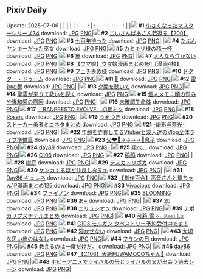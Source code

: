 ## Pixiv Daily
Update: 2025-07-06
|      |      |      |
| :----: | :----: | :----: |
|![](https://pixiv.microyu.workers.dev/c/240x480/img-master/img/2025/07/04/04/37/27/132281003_p0_master1200.jpg) **#1** [小さくなったマスターシリーズ34](https://www.pixiv.net/artworks/132281003) download: [JPG](https://pixiv.microyu.workers.dev/img-original/img/2025/07/04/04/37/27/132281003_p0.jpg) [PNG](https://pixiv.microyu.workers.dev/img-original/img/2025/07/04/04/37/27/132281003_p0.png)|![](https://pixiv.microyu.workers.dev/c/240x480/img-master/img/2025/07/05/10/57/03/132325453_p0_master1200.jpg) **#2** [じいさんばあさん若返る【200】](https://www.pixiv.net/artworks/132325453) download: [JPG](https://pixiv.microyu.workers.dev/img-original/img/2025/07/05/10/57/03/132325453_p0.jpg) [PNG](https://pixiv.microyu.workers.dev/img-original/img/2025/07/05/10/57/03/132325453_p0.png)|![](https://pixiv.microyu.workers.dev/c/240x480/img-master/img/2025/07/04/18/18/00/132296725_p0_master1200.jpg) **#3** [七百年待った](https://www.pixiv.net/artworks/132296725) download: [JPG](https://pixiv.microyu.workers.dev/img-original/img/2025/07/04/18/18/00/132296725_p0.jpg) [PNG](https://pixiv.microyu.workers.dev/img-original/img/2025/07/04/18/18/00/132296725_p0.png)|
|![](https://pixiv.microyu.workers.dev/c/240x480/img-master/img/2025/07/04/12/06/59/132288584_p0_master1200.jpg) **#4** [たぶんヤンキーだった巫女](https://www.pixiv.net/artworks/132288584) download: [JPG](https://pixiv.microyu.workers.dev/img-original/img/2025/07/04/12/06/59/132288584_p0.jpg) [PNG](https://pixiv.microyu.workers.dev/img-original/img/2025/07/04/12/06/59/132288584_p0.png)|![](https://pixiv.microyu.workers.dev/c/240x480/img-master/img/2025/07/05/11/03/47/132325823_p0_master1200.jpg) **#5** [カミキリ様の精一杯](https://www.pixiv.net/artworks/132325823) download: [JPG](https://pixiv.microyu.workers.dev/img-original/img/2025/07/05/11/03/47/132325823_p0.jpg) [PNG](https://pixiv.microyu.workers.dev/img-original/img/2025/07/05/11/03/47/132325823_p0.png)|![](https://pixiv.microyu.workers.dev/c/240x480/img-master/img/2025/07/05/00/00/22/132311330_p0_master1200.jpg) **#6** [翼](https://www.pixiv.net/artworks/132311330) download: [JPG](https://pixiv.microyu.workers.dev/img-original/img/2025/07/05/00/00/22/132311330_p0.jpg) [PNG](https://pixiv.microyu.workers.dev/img-original/img/2025/07/05/00/00/22/132311330_p0.png)|
|![](https://pixiv.microyu.workers.dev/c/240x480/img-master/img/2025/07/05/21/04/56/132344969_p0_master1200.jpg) **#7** [大人なら泣かない](https://www.pixiv.net/artworks/132344969) download: [JPG](https://pixiv.microyu.workers.dev/img-original/img/2025/07/05/21/04/56/132344969_p0.jpg) [PNG](https://pixiv.microyu.workers.dev/img-original/img/2025/07/05/21/04/56/132344969_p0.png)|![](https://pixiv.microyu.workers.dev/c/240x480/img-master/img/2025/07/04/00/00/43/132274990_p0_master1200.jpg) **#8** [【ウマ娘】ウマ娘漫画まとめ161【漫画4枚】](https://www.pixiv.net/artworks/132274990) download: [JPG](https://pixiv.microyu.workers.dev/img-original/img/2025/07/04/00/00/43/132274990_p0.jpg) [PNG](https://pixiv.microyu.workers.dev/img-original/img/2025/07/04/00/00/43/132274990_p0.png)|![](https://pixiv.microyu.workers.dev/c/240x480/img-master/img/2025/07/05/17/20/19/132335920_p0_master1200.jpg) **#9** [フェチ歪め様](https://www.pixiv.net/artworks/132335920) download: [JPG](https://pixiv.microyu.workers.dev/img-original/img/2025/07/05/17/20/19/132335920_p0.jpg) [PNG](https://pixiv.microyu.workers.dev/img-original/img/2025/07/05/17/20/19/132335920_p0.png)|
|![](https://pixiv.microyu.workers.dev/c/240x480/img-master/img/2025/07/04/00/00/12/132274808_p0_master1200.jpg) **#10** [ドクター・ドゥーム](https://www.pixiv.net/artworks/132274808) download: [JPG](https://pixiv.microyu.workers.dev/img-original/img/2025/07/04/00/00/12/132274808_p0.jpg) [PNG](https://pixiv.microyu.workers.dev/img-original/img/2025/07/04/00/00/12/132274808_p0.png)|![](https://pixiv.microyu.workers.dev/c/240x480/img-master/img/2025/07/05/00/00/30/132311377_p0_master1200.jpg) **#11** [🌟](https://www.pixiv.net/artworks/132311377) download: [JPG](https://pixiv.microyu.workers.dev/img-original/img/2025/07/05/00/00/30/132311377_p0.jpg) [PNG](https://pixiv.microyu.workers.dev/img-original/img/2025/07/05/00/00/30/132311377_p0.png)|![](https://pixiv.microyu.workers.dev/c/240x480/img-master/img/2025/07/04/20/31/45/132301906_p0_master1200.jpg) **#12** [雷神の舞](https://www.pixiv.net/artworks/132301906) download: [JPG](https://pixiv.microyu.workers.dev/img-original/img/2025/07/04/20/31/45/132301906_p0.jpg) [PNG](https://pixiv.microyu.workers.dev/img-original/img/2025/07/04/20/31/45/132301906_p0.png)|
|![](https://pixiv.microyu.workers.dev/c/240x480/img-master/img/2025/07/04/00/00/01/132274717_p0_master1200.jpg) **#13** [夕闇を聴いて](https://www.pixiv.net/artworks/132274717) download: [JPG](https://pixiv.microyu.workers.dev/img-original/img/2025/07/04/00/00/01/132274717_p0.jpg) [PNG](https://pixiv.microyu.workers.dev/img-original/img/2025/07/04/00/00/01/132274717_p0.png)|![](https://pixiv.microyu.workers.dev/c/240x480/img-master/img/2025/07/04/07/03/12/132283468_p0_master1200.jpg) **#14** [聖霊が来りて救いを説く](https://www.pixiv.net/artworks/132283468) download: [JPG](https://pixiv.microyu.workers.dev/img-original/img/2025/07/04/07/03/12/132283468_p0.jpg) [PNG](https://pixiv.microyu.workers.dev/img-original/img/2025/07/04/07/03/12/132283468_p0.png)|![](https://pixiv.microyu.workers.dev/c/240x480/img-master/img/2025/07/05/06/00/04/132319866_p0_master1200.jpg) **#15** [個人メモ：顔の歪みや違和感の原因](https://www.pixiv.net/artworks/132319866) download: [JPG](https://pixiv.microyu.workers.dev/img-original/img/2025/07/05/06/00/04/132319866_p0.jpg) [PNG](https://pixiv.microyu.workers.dev/img-original/img/2025/07/05/06/00/04/132319866_p0.png)|
|![](https://pixiv.microyu.workers.dev/c/240x480/img-master/img/2025/07/04/20/24/21/132301606_p0_master1200.jpg) **#16** [未確認生命体](https://www.pixiv.net/artworks/132301606) download: [JPG](https://pixiv.microyu.workers.dev/img-original/img/2025/07/04/20/24/21/132301606_p0.jpg) [PNG](https://pixiv.microyu.workers.dev/img-original/img/2025/07/04/20/24/21/132301606_p0.png)|![](https://pixiv.microyu.workers.dev/c/240x480/img-master/img/2025/07/05/00/00/19/132311305_p0_master1200.jpg) **#17** [「BANPRESTO EVOLVE」初音ミク](https://www.pixiv.net/artworks/132311305) download: [JPG](https://pixiv.microyu.workers.dev/img-original/img/2025/07/05/00/00/19/132311305_p0.jpg) [PNG](https://pixiv.microyu.workers.dev/img-original/img/2025/07/05/00/00/19/132311305_p0.png)|![](https://pixiv.microyu.workers.dev/c/240x480/img-master/img/2025/07/05/00/30/02/132312987_p0_master1200.jpg) **#18** [Rosen.](https://www.pixiv.net/artworks/132312987) download: [JPG](https://pixiv.microyu.workers.dev/img-original/img/2025/07/05/00/30/02/132312987_p0.jpg) [PNG](https://pixiv.microyu.workers.dev/img-original/img/2025/07/05/00/30/02/132312987_p0.png)|
|![](https://pixiv.microyu.workers.dev/c/240x480/img-master/img/2025/07/04/18/05/50/132296362_p0_master1200.jpg) **#19** [うそつき](https://www.pixiv.net/artworks/132296362) download: [JPG](https://pixiv.microyu.workers.dev/img-original/img/2025/07/04/18/05/50/132296362_p0.jpg) [PNG](https://pixiv.microyu.workers.dev/img-original/img/2025/07/04/18/05/50/132296362_p0.png)|![](https://pixiv.microyu.workers.dev/c/240x480/img-master/img/2025/07/05/00/59/49/132314116_p0_master1200.jpg) **#20** [ストーカー勇者ミニネタまとめ](https://www.pixiv.net/artworks/132314116) download: [JPG](https://pixiv.microyu.workers.dev/img-original/img/2025/07/05/00/59/49/132314116_p0.jpg) [PNG](https://pixiv.microyu.workers.dev/img-original/img/2025/07/05/00/59/49/132314116_p0.png)|![](https://pixiv.microyu.workers.dev/c/240x480/img-master/img/2025/07/04/00/00/24/132274907_p0_master1200.jpg) **#21** [-幽影与荣光-](https://www.pixiv.net/artworks/132274907) download: [JPG](https://pixiv.microyu.workers.dev/img-original/img/2025/07/04/00/00/24/132274907_p0.jpg) [PNG](https://pixiv.microyu.workers.dev/img-original/img/2025/07/04/00/00/24/132274907_p0.png)|
|![](https://pixiv.microyu.workers.dev/c/240x480/img-master/img/2025/07/05/21/33/26/132346148_p0_master1200.jpg) **#22** [年齢を詐称してるVtuberと友人達のVlog全体ライブ準備篇](https://www.pixiv.net/artworks/132346148) download: [JPG](https://pixiv.microyu.workers.dev/img-original/img/2025/07/05/21/33/26/132346148_p0.jpg) [PNG](https://pixiv.microyu.workers.dev/img-original/img/2025/07/05/21/33/26/132346148_p0.png)|![](https://pixiv.microyu.workers.dev/c/240x480/img-master/img/2025/07/05/23/25/15/132351209_p0_master1200.jpg) **#23** [父❤️‍🔥→→→→🫷息子](https://www.pixiv.net/artworks/132351209) download: [JPG](https://pixiv.microyu.workers.dev/img-original/img/2025/07/05/23/25/15/132351209_p0.jpg) [PNG](https://pixiv.microyu.workers.dev/img-original/img/2025/07/05/23/25/15/132351209_p0.png)|![](https://pixiv.microyu.workers.dev/c/240x480/img-master/img/2025/07/05/04/10/28/132318416_p0_master1200.jpg) **#24** [day89](https://www.pixiv.net/artworks/132318416) download: [JPG](https://pixiv.microyu.workers.dev/img-original/img/2025/07/05/04/10/28/132318416_p0.jpg) [PNG](https://pixiv.microyu.workers.dev/img-original/img/2025/07/05/04/10/28/132318416_p0.png)|
|![](https://pixiv.microyu.workers.dev/c/240x480/img-master/img/2025/07/04/18/47/04/132297670_p0_master1200.jpg) **#25** [翔べ、](https://www.pixiv.net/artworks/132297670) download: [JPG](https://pixiv.microyu.workers.dev/img-original/img/2025/07/04/18/47/04/132297670_p0.jpg) [PNG](https://pixiv.microyu.workers.dev/img-original/img/2025/07/04/18/47/04/132297670_p0.png)|![](https://pixiv.microyu.workers.dev/c/240x480/img-master/img/2025/07/04/00/00/14/132274825_p0_master1200.jpg) **#26** [C106](https://www.pixiv.net/artworks/132274825) download: [JPG](https://pixiv.microyu.workers.dev/img-original/img/2025/07/04/00/00/14/132274825_p0.jpg) [PNG](https://pixiv.microyu.workers.dev/img-original/img/2025/07/04/00/00/14/132274825_p0.png)|![](https://pixiv.microyu.workers.dev/c/240x480/img-master/img/2025/07/04/16/53/43/132294147_p0_master1200.jpg) **#27** [稿稿](https://www.pixiv.net/artworks/132294147) download: [JPG](https://pixiv.microyu.workers.dev/img-original/img/2025/07/04/16/53/43/132294147_p0.jpg) [PNG](https://pixiv.microyu.workers.dev/img-original/img/2025/07/04/16/53/43/132294147_p0.png)|
|![](https://pixiv.microyu.workers.dev/c/240x480/img-master/img/2025/07/05/11/44/52/132326747_p0_master1200.jpg) **#28** [樹庭](https://www.pixiv.net/artworks/132326747) download: [JPG](https://pixiv.microyu.workers.dev/img-original/img/2025/07/05/11/44/52/132326747_p0.jpg) [PNG](https://pixiv.microyu.workers.dev/img-original/img/2025/07/05/11/44/52/132326747_p0.png)|![](https://pixiv.microyu.workers.dev/c/240x480/img-master/img/2025/07/04/13/19/23/132289951_p0_master1200.jpg) **#29** [テスカトリポカ](https://www.pixiv.net/artworks/132289951) download: [JPG](https://pixiv.microyu.workers.dev/img-original/img/2025/07/04/13/19/23/132289951_p0.jpg) [PNG](https://pixiv.microyu.workers.dev/img-original/img/2025/07/04/13/19/23/132289951_p0.png)|![](https://pixiv.microyu.workers.dev/c/240x480/img-master/img/2025/07/05/00/01/46/132311644_p0_master1200.jpg) **#30** [ケンカするほど仲良しタヌキ](https://www.pixiv.net/artworks/132311644) download: [JPG](https://pixiv.microyu.workers.dev/img-original/img/2025/07/05/00/01/46/132311644_p0.jpg) [PNG](https://pixiv.microyu.workers.dev/img-original/img/2025/07/05/00/01/46/132311644_p0.png)|
|![](https://pixiv.microyu.workers.dev/c/240x480/img-master/img/2025/07/04/04/35/16/132281413_p0_master1200.jpg) **#31** [Day86 キュレネ](https://www.pixiv.net/artworks/132281413) download: [JPG](https://pixiv.microyu.workers.dev/img-original/img/2025/07/04/04/35/16/132281413_p0.jpg) [PNG](https://pixiv.microyu.workers.dev/img-original/img/2025/07/04/04/35/16/132281413_p0.png)|![](https://pixiv.microyu.workers.dev/c/240x480/img-master/img/2025/07/05/00/01/19/132311573_p0_master1200.jpg) **#32** [【創作百合】高音さんと嵐ちゃん1P漫画まとめ125](https://www.pixiv.net/artworks/132311573) download: [JPG](https://pixiv.microyu.workers.dev/img-original/img/2025/07/05/00/01/19/132311573_p0.jpg) [PNG](https://pixiv.microyu.workers.dev/img-original/img/2025/07/05/00/01/19/132311573_p0.png)|![](https://pixiv.microyu.workers.dev/c/240x480/img-master/img/2025/07/05/00/00/11/132311246_p0_master1200.jpg) **#33** [Vivacious](https://www.pixiv.net/artworks/132311246) download: [JPG](https://pixiv.microyu.workers.dev/img-original/img/2025/07/05/00/00/11/132311246_p0.jpg) [PNG](https://pixiv.microyu.workers.dev/img-original/img/2025/07/05/00/00/11/132311246_p0.png)|
|![](https://pixiv.microyu.workers.dev/c/240x480/img-master/img/2025/07/05/11/42/14/132326689_p0_master1200.jpg) **#34** [ファイノン](https://www.pixiv.net/artworks/132326689) download: [JPG](https://pixiv.microyu.workers.dev/img-original/img/2025/07/05/11/42/14/132326689_p0.jpg) [PNG](https://pixiv.microyu.workers.dev/img-original/img/2025/07/05/11/42/14/132326689_p0.png)|![](https://pixiv.microyu.workers.dev/c/240x480/img-master/img/2025/07/05/04/23/56/132312990_p0_master1200.jpg) **#35** [BLOOMING](https://www.pixiv.net/artworks/132312990) download: [JPG](https://pixiv.microyu.workers.dev/img-original/img/2025/07/05/04/23/56/132312990_p0.jpg) [PNG](https://pixiv.microyu.workers.dev/img-original/img/2025/07/05/04/23/56/132312990_p0.png)|![](https://pixiv.microyu.workers.dev/c/240x480/img-master/img/2025/07/04/00/08/45/132275568_p0_master1200.jpg) **#36** [あ~](https://www.pixiv.net/artworks/132275568) download: [JPG](https://pixiv.microyu.workers.dev/img-original/img/2025/07/04/00/08/45/132275568_p0.jpg) [PNG](https://pixiv.microyu.workers.dev/img-original/img/2025/07/04/00/08/45/132275568_p0.png)|
|![](https://pixiv.microyu.workers.dev/c/240x480/img-master/img/2025/07/05/08/43/18/132322721_p0_master1200.jpg) **#37** [2b](https://www.pixiv.net/artworks/132322721) download: [JPG](https://pixiv.microyu.workers.dev/img-original/img/2025/07/05/08/43/18/132322721_p0.jpg) [PNG](https://pixiv.microyu.workers.dev/img-original/img/2025/07/05/08/43/18/132322721_p0.png)|![](https://pixiv.microyu.workers.dev/c/240x480/img-master/img/2025/07/05/11/43/42/132326722_p0_master1200.jpg) **#38** [エリュシオン](https://www.pixiv.net/artworks/132326722) download: [JPG](https://pixiv.microyu.workers.dev/img-original/img/2025/07/05/11/43/42/132326722_p0.jpg) [PNG](https://pixiv.microyu.workers.dev/img-original/img/2025/07/05/11/43/42/132326722_p0.png)|![](https://pixiv.microyu.workers.dev/c/240x480/img-master/img/2025/07/04/07/57/20/132284268_p0_master1200.jpg) **#39** [アポカリプスホテルまとめ](https://www.pixiv.net/artworks/132284268) download: [JPG](https://pixiv.microyu.workers.dev/img-original/img/2025/07/04/07/57/20/132284268_p0.jpg) [PNG](https://pixiv.microyu.workers.dev/img-original/img/2025/07/04/07/57/20/132284268_p0.png)|
|![](https://pixiv.microyu.workers.dev/c/240x480/img-master/img/2025/07/05/00/00/10/132311229_p0_master1200.jpg) **#40** [可莉.露 ⟣⋄ 𝕂𝕖𝕣𝕚.𝕃𝕦](https://www.pixiv.net/artworks/132311229) download: [JPG](https://pixiv.microyu.workers.dev/img-original/img/2025/07/05/00/00/10/132311229_p0.jpg) [PNG](https://pixiv.microyu.workers.dev/img-original/img/2025/07/05/00/00/10/132311229_p0.png)|![](https://pixiv.microyu.workers.dev/c/240x480/img-master/img/2025/07/04/00/00/18/132274856_p0_master1200.jpg) **#41** [C103 モルガン タペストリー予約受付中です！](https://www.pixiv.net/artworks/132274856) download: [JPG](https://pixiv.microyu.workers.dev/img-original/img/2025/07/04/00/00/18/132274856_p0.jpg) [PNG](https://pixiv.microyu.workers.dev/img-original/img/2025/07/04/00/00/18/132274856_p0.png)|![](https://pixiv.microyu.workers.dev/c/240x480/img-master/img/2025/07/05/19/55/56/132341699_p0_master1200.jpg) **#42** [寝かせない](https://www.pixiv.net/artworks/132341699) download: [JPG](https://pixiv.microyu.workers.dev/img-original/img/2025/07/05/19/55/56/132341699_p0.jpg) [PNG](https://pixiv.microyu.workers.dev/img-original/img/2025/07/05/19/55/56/132341699_p0.png)|
|![](https://pixiv.microyu.workers.dev/c/240x480/img-master/img/2025/07/04/00/01/26/132275116_p0_master1200.jpg) **#43** [大切な思い出のはなし](https://www.pixiv.net/artworks/132275116) download: [JPG](https://pixiv.microyu.workers.dev/img-original/img/2025/07/04/00/01/26/132275116_p0.jpg) [PNG](https://pixiv.microyu.workers.dev/img-original/img/2025/07/04/00/01/26/132275116_p0.png)|![](https://pixiv.microyu.workers.dev/c/240x480/img-master/img/2025/07/04/23/59/28/132311115_p0_master1200.jpg) **#44** [フランの日](https://www.pixiv.net/artworks/132311115) download: [JPG](https://pixiv.microyu.workers.dev/img-original/img/2025/07/04/23/59/28/132311115_p0.jpg) [PNG](https://pixiv.microyu.workers.dev/img-original/img/2025/07/04/23/59/28/132311115_p0.png)|![](https://pixiv.microyu.workers.dev/c/240x480/img-master/img/2025/07/04/01/08/34/132277740_p0_master1200.jpg) **#45** [教えるのは一度だけだ。](https://www.pixiv.net/artworks/132277740) download: [JPG](https://pixiv.microyu.workers.dev/img-original/img/2025/07/04/01/08/34/132277740_p0.jpg) [PNG](https://pixiv.microyu.workers.dev/img-original/img/2025/07/04/01/08/34/132277740_p0.png)|
|![](https://pixiv.microyu.workers.dev/c/240x480/img-master/img/2025/07/05/04/02/04/132318305_p0_master1200.jpg) **#46** [day86](https://www.pixiv.net/artworks/132318305) download: [JPG](https://pixiv.microyu.workers.dev/img-original/img/2025/07/05/04/02/04/132318305_p0.jpg) [PNG](https://pixiv.microyu.workers.dev/img-original/img/2025/07/05/04/02/04/132318305_p0.png)|![](https://pixiv.microyu.workers.dev/c/240x480/img-master/img/2025/07/04/18/00/05/132295889_p0_master1200.jpg) **#47** [【C106】表紙FUWAMOCOちゃん🤍](https://www.pixiv.net/artworks/132295889) download: [JPG](https://pixiv.microyu.workers.dev/img-original/img/2025/07/04/18/00/05/132295889_p0.jpg) [PNG](https://pixiv.microyu.workers.dev/img-original/img/2025/07/04/18/00/05/132295889_p0.png)|![](https://pixiv.microyu.workers.dev/c/240x480/img-master/img/2025/07/04/10/50/39/132287027_p0_master1200.jpg) **#48** [ホビーアニメでライバルの母とライバルの父が出会う過去シーン](https://www.pixiv.net/artworks/132287027) download: [JPG](https://pixiv.microyu.workers.dev/img-original/img/2025/07/04/10/50/39/132287027_p0.jpg) [PNG](https://pixiv.microyu.workers.dev/img-original/img/2025/07/04/10/50/39/132287027_p0.png)|
